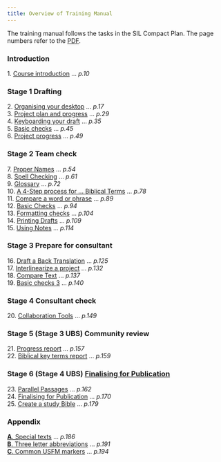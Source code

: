 ```yaml
---
title: Overview of Training Manual
---
```


The training manual follows the tasks in the SIL Compact Plan. The page numbers refer to the [PDF](pathname:///img/Ptx-man-en-9.3.pdf).

### Introduction
1\. [Course introduction](1.Intro.md) ... *p.10*

### Stage 1 Drafting
2\. [Organising your desktop](02-Stage-1/2.OD.md) ... *p.17*   
3\. [Project plan and progress](02-Stage-1/3.PP1.md) ... *p.29*  
4\. [Keyboarding your draft](02-Stage-1/4.KD.md) ... *p.35*  
5\. [Basic checks](02-Stage-1/5.BC1.md) ... *p.45*   
6\. [Project progress](02-Stage-1/6.PP2.md) ... *p.49*

### Stage 2 Team check
7\. [Proper Names](03-Stage-2/7.PN.md) ... *p.54*  
8\. [Spell Checking](03-Stage-2/8.SP.md) ... *p.61*  
9\. [Glossary](03-Stage-2/9.GL.md) ... *p.72*  
10\. [A 4-Step process for ... Biblical Terms](03-Stage-2/10.BT.md) ... *p.78*  
11\. [Compare a word or phrase](03-Stage-2/11.MP.md) ... *p.89*  
12\. [Basic Checks](03-Stage-2/12.BC2.md) ... *p.94*  
13\. [Formatting checks](03-Stage-2/13.FC.md) ... *p.104*  
14\. [Printing Drafts](03-Stage-2/14.PD.md) ... *p.109*  
15\. [Using Notes](03-Stage-2/15.UN.md) ... *p.114*

### Stage 3 Prepare for consultant
16\. [Draft a Back Translation](04-Stage-3/16.BT1.md) ... *p.125*  
17\. [Interlinearize a project](04-Stage-3/17.BT2.md) ... *p.132*  
18\. [Compare Text](04-Stage-3/18.CT.md) ... *p.137*  
19\. [Basic checks 3](04-Stage-3/19.BC3.md) ... *p.140*

### Stage 4 Consultant check
20\. [Collaboration Tools](05-Stage-4/20.Collaboration-tools.md) ... *p.149*

### Stage 5 (Stage 3 UBS) Community review
21\.  [Progress report](06-Stage-5/21.PPR.md) ... *p.157*  
22\.  [Biblical key terms report](06-Stage-5/22.BTR.md) ... *p.159*

### Stage 6 (Stage 4 UBS) [Finalising for Publication](07-Stage-6/00-Stage-6.md)
23\.  [Parallel Passages](07-Stage-6/23.PP.md) ... *p.162*  
24\.  [Finalising for Publication](07-Stage-6/24.FFP.md) ... *p.170*  
25\.  [Create a study Bible](07-Stage-6/25.StudyBibles.md) ... *p.179*


### Appendix
[**A**. Special texts](08-Appendix/A.st.md) ... *p.186*  
[**B**. Three letter abbreviations](08-Appendix/B.3l.md) ... *p.191*  
[**C**. Common USFM markers](08-Appendix/C.USFM.md) ... *p.194* 
 
